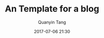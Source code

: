 ---
layout:         post
title:          "An Template for a blog"
subtitle:       " "
date:           2017-07-06 21:30
author:         "Quanyin Tang"
header-img:     "img/post-bg-XXXX.jpg"
description:    Some Description
catalog:        true
mathjax:        false
categories:     
                - blog
                - 转载
tags:
                - Markdown
                - Example
---
